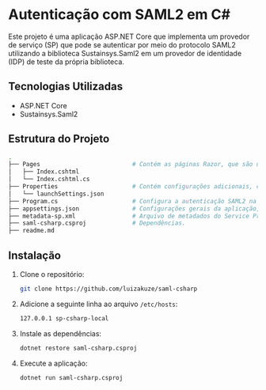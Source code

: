 # Autenticação com SAML2 em C#
 
Este projeto é uma aplicação ASP.NET Core que implementa um provedor de serviço (SP) que pode se autenticar por meio do protocolo SAML2 utilizando a biblioteca Sustainsys.Saml2 em um provedor de identidade (IDP) de teste da própria biblioteca.
 
## Tecnologias Utilizadas 
- ASP.NET Core
- Sustainsys.Saml2 
 
## Estrutura do Projeto

```bash
.
├── Pages                          # Contém as páginas Razor, que são usadas para gerar conteúdo HTML dinâmico.
│   ├── Index.cshtml               
│   └── Index.cshtml.cs            
├── Properties                     # Contém configurações adicionais, como informações sobre o ambiente de execução.
│   └── launchSettings.json        
├── Program.cs                     # Configura a autenticação SAML2 na aplicação ASP.NET Core
├── appsettings.json               # Configurações gerais da aplicação, como parâmetros de inicialização e configuração de serviços.             
├── metadata-sp.xml                # Arquivo de metadados do Service Provider (SP)
├── saml-csharp.csproj             # Dependências. 
├── readme.md     
```

## Instalação
1. Clone o repositório:

   ```sh
   git clone https://github.com/luizakuze/saml-csharp 
   ```
2. Adicione a seguinte linha ao arquivo  `/etc/hosts`:

   ```sh
   127.0.0.1 sp-csharp-local
   ```
2. Instale as dependências:

   ```sh
   dotnet restore saml-csharp.csproj
   ```
3. Execute a aplicação:

   ```sh
   dotnet run saml-csharp.csproj
   ``` 
 